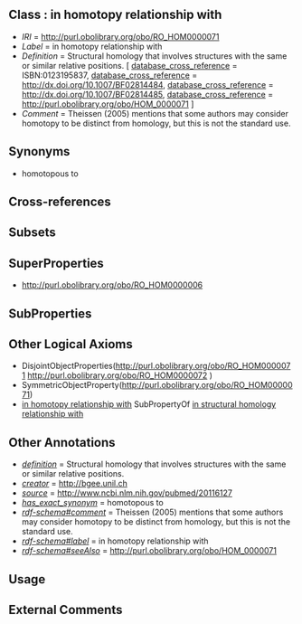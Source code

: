 
## Class : in homotopy relationship with

 * *IRI* = http://purl.obolibrary.org/obo/RO_HOM0000071
 * *Label* = in homotopy relationship with
 * *Definition* = Structural homology that involves structures with the same or similar relative positions. [ [database_cross_reference](../../ef/oboInOwl#hasDbXref.md) = ISBN:0123195837, [database_cross_reference](../../ef/oboInOwl#hasDbXref.md) = http://dx.doi.org/10.1007/BF02814484, [database_cross_reference](../../ef/oboInOwl#hasDbXref.md) = http://dx.doi.org/10.1007/BF02814485, [database_cross_reference](../../ef/oboInOwl#hasDbXref.md) = http://purl.obolibrary.org/obo/HOM_0000071 ]
 * *Comment* = Theissen (2005) mentions that some authors may consider homotopy to be distinct from homology, but this is not the standard use.

## Synonyms

 * homotopous to

## Cross-references


## Subsets


## SuperProperties

 * <http://purl.obolibrary.org/obo/RO_HOM0000006>

## SubProperties


## Other Logical Axioms

 * DisjointObjectProperties(<http://purl.obolibrary.org/obo/RO_HOM0000071> <http://purl.obolibrary.org/obo/RO_HOM0000072> )
 * SymmetricObjectProperty(<http://purl.obolibrary.org/obo/RO_HOM0000071>)
 * [in homotopy relationship with](../../RO/71/RO_HOM0000071.md) SubPropertyOf [in structural homology relationship with](../../RO/06/RO_HOM0000006.md)

## Other Annotations

 * *[definition](../../IAO/15/IAO_0000115.md)* = Structural homology that involves structures with the same or similar relative positions.
 * *[creator](../../or/creator.md)* = http://bgee.unil.ch
 * *[source](../../ce/source.md)* = http://www.ncbi.nlm.nih.gov/pubmed/20116127
 * *[has_exact_synonym](../../ym/oboInOwl#hasExactSynonym.md)* = homotopous to
 * *[rdf-schema#comment](../../nt/rdf-schema#comment.md)* = Theissen (2005) mentions that some authors may consider homotopy to be distinct from homology, but this is not the standard use.
 * *[rdf-schema#label](../../el/rdf-schema#label.md)* = in homotopy relationship with
 * *[rdf-schema#seeAlso](../../so/rdf-schema#seeAlso.md)* = http://purl.obolibrary.org/obo/HOM_0000071

## Usage


## External Comments

